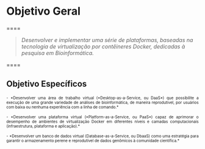 # Objetivo Geral

====

> *Desenvolver e implementar uma série de plataformas, baseadas na tecnologia de virtualização por contêineres Docker, dedicadas à pesquisa em Bioinformática.*

====

## Objetivo Específicos

<p class="fragment" align="justify" data-fragment-index="1"> 
<font size="-2">
- *Desenvolver uma área de trabalho virtual (*Desktop-as-a-Service, ou DaaS*) que possibilite a execução de uma grande variedade de análises de bioinformática, de maneira reprodutível, por usuários com baixa ou nenhuma experiência com a linha de comando.*
</font>
</p>

<p class="fragment" align="justify" data-fragment-index="2">
<font size="-2"> 
- *Desenvolver uma plataforma virtual (*Platform-as-a-Service, ou PaaS*) capaz de aprimorar o desempenho de ambientes de virtualização Docker em diferentes níveis e camadas computacionais (infraestrutura, plataforma e aplicação).* </small>
</font>
</p>

<p class="fragment" align="justify" data-fragment-index="3">
<font size="-2"> 
- *Desenvolver um banco de dados virtual (Database-as-a-Service, ou DbaaS) como uma estratégia para garantir o armazenamento perene e reprodutível de dados genômicos à comunidade científica.* </small>
</font>
</p>
